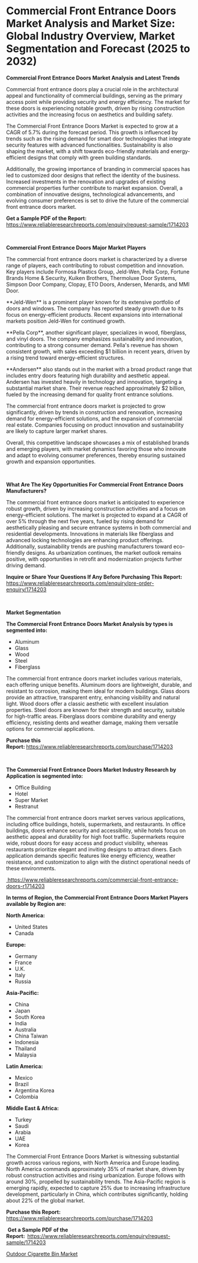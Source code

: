<p><h1>Commercial Front Entrance Doors Market Analysis and Market Size: Global Industry Overview, Market Segmentation and Forecast (2025 to 2032)</h1></p><p><strong>Commercial Front Entrance Doors Market Analysis and Latest Trends</strong></p>
<p><p>Commercial front entrance doors play a crucial role in the architectural appeal and functionality of commercial buildings, serving as the primary access point while providing security and energy efficiency. The market for these doors is experiencing notable growth, driven by rising construction activities and the increasing focus on aesthetics and building safety.</p><p>The Commercial Front Entrance Doors Market is expected to grow at a CAGR of 5.7% during the forecast period. This growth is influenced by trends such as the rising demand for smart door technologies that integrate security features with advanced functionalities. Sustainability is also shaping the market, with a shift towards eco-friendly materials and energy-efficient designs that comply with green building standards.</p><p>Additionally, the growing importance of branding in commercial spaces has led to customized door designs that reflect the identity of the business. Increased investments in the renovation and upgrades of existing commercial properties further contribute to market expansion. Overall, a combination of innovative designs, technological advancements, and evolving consumer preferences is set to drive the future of the commercial front entrance doors market.</p></p>
<p><strong>Get a Sample PDF of the Report:&nbsp;</strong> <a href="https://www.reliableresearchreports.com/enquiry/request-sample/1714203?utm_campaign=3057&utm_medium=2&utm_source=Github&utm_content=ia&utm_term=04042025&utm_id=commercial-front-entrance-doors">https://www.reliableresearchreports.com/enquiry/request-sample/1714203</a></p>
<p>&nbsp;</p>
<p><strong>Commercial Front Entrance Doors Major Market Players</strong></p>
<p><p>The commercial front entrance doors market is characterized by a diverse range of players, each contributing to robust competition and innovation. Key players include Formosa Plastics Group, Jeld-Wen, Pella Corp, Fortune Brands Home & Security, Kuiken Brothers, Thermoluxe Door Systems, Simpson Door Company, Clopay, ETO Doors, Andersen, Menards, and MMI Door.</p><p>**Jeld-Wen** is a prominent player known for its extensive portfolio of doors and windows. The company has reported steady growth due to its focus on energy-efficient products. Recent expansions into international markets position Jeld-Wen for continued growth.</p><p>**Pella Corp**, another significant player, specializes in wood, fiberglass, and vinyl doors. The company emphasizes sustainability and innovation, contributing to a strong consumer demand. Pella's revenue has shown consistent growth, with sales exceeding $1 billion in recent years, driven by a rising trend toward energy-efficient structures.</p><p>**Andersen** also stands out in the market with a broad product range that includes entry doors featuring high durability and aesthetic appeal. Andersen has invested heavily in technology and innovation, targeting a substantial market share. Their revenue reached approximately $2 billion, fueled by the increasing demand for quality front entrance solutions.</p><p>The commercial front entrance doors market is projected to grow significantly, driven by trends in construction and renovation, increasing demand for energy-efficient solutions, and the expansion of commercial real estate. Companies focusing on product innovation and sustainability are likely to capture larger market shares.</p><p>Overall, this competitive landscape showcases a mix of established brands and emerging players, with market dynamics favoring those who innovate and adapt to evolving consumer preferences, thereby ensuring sustained growth and expansion opportunities.</p></p>
<p>&nbsp;</p>
<p><strong>What Are The Key Opportunities For Commercial Front Entrance Doors Manufacturers?</strong></p>
<p><p>The commercial front entrance doors market is anticipated to experience robust growth, driven by increasing construction activities and a focus on energy-efficient solutions. The market is projected to expand at a CAGR of over 5% through the next five years, fueled by rising demand for aesthetically pleasing and secure entrance systems in both commercial and residential developments. Innovations in materials like fiberglass and advanced locking technologies are enhancing product offerings. Additionally, sustainability trends are pushing manufacturers toward eco-friendly designs. As urbanization continues, the market outlook remains positive, with opportunities in retrofit and modernization projects further driving demand.</p></p>
<p><strong>Inquire or Share Your Questions If Any Before Purchasing This Report:</strong> <a href="https://www.reliableresearchreports.com/enquiry/pre-order-enquiry/1714203?utm_campaign=3057&utm_medium=2&utm_source=Github&utm_content=ia&utm_term=04042025&utm_id=commercial-front-entrance-doors">https://www.reliableresearchreports.com/enquiry/pre-order-enquiry/1714203</a></p>
<p>&nbsp;</p>
<p><strong>Market Segmentation</strong></p>
<p><strong>The Commercial Front Entrance Doors Market Analysis by types is segmented into:</strong></p>
<p><ul><li>Aluminum</li><li>Glass</li><li>Wood</li><li>Steel</li><li>Fiberglass</li></ul></p>
<p><p>The commercial front entrance doors market includes various materials, each offering unique benefits. Aluminum doors are lightweight, durable, and resistant to corrosion, making them ideal for modern buildings. Glass doors provide an attractive, transparent entry, enhancing visibility and natural light. Wood doors offer a classic aesthetic with excellent insulation properties. Steel doors are known for their strength and security, suitable for high-traffic areas. Fiberglass doors combine durability and energy efficiency, resisting dents and weather damage, making them versatile options for commercial applications.</p></p>
<p><strong>Purchase this Report:&nbsp;</strong><a href="https://www.reliableresearchreports.com/purchase/1714203?utm_campaign=3057&utm_medium=2&utm_source=Github&utm_content=ia&utm_term=04042025&utm_id=commercial-front-entrance-doors">https://www.reliableresearchreports.com/purchase/1714203</a></p>
<p>&nbsp;</p>
<p><strong>The Commercial Front Entrance Doors Market Industry Research by Application is segmented into:</strong></p>
<p><ul><li>Office Building</li><li>Hotel</li><li>Super Market</li><li>Restranut</li></ul></p>
<p><p>The commercial front entrance doors market serves various applications, including office buildings, hotels, supermarkets, and restaurants. In office buildings, doors enhance security and accessibility, while hotels focus on aesthetic appeal and durability for high foot traffic. Supermarkets require wide, robust doors for easy access and product visibility, whereas restaurants prioritize elegant and inviting designs to attract diners. Each application demands specific features like energy efficiency, weather resistance, and customization to align with the distinct operational needs of these environments.</p></p>
<p><a href="https://www.reliableresearchreports.com/commercial-front-entrance-doors-r1714203?utm_campaign=3057&utm_medium=2&utm_source=Github&utm_content=ia&utm_term=04042025&utm_id=commercial-front-entrance-doors">&nbsp;https://www.reliableresearchreports.com/commercial-front-entrance-doors-r1714203</a></p>
<p><strong>In terms of Region, the Commercial Front Entrance Doors Market Players available by Region are:</strong></p>
<p>
    <p> <strong> North America: </strong>
        <ul>
            <li>United States</li>
            <li>Canada</li>
        </ul>
        </p> 
    <p> <strong> Europe: </strong>
        <ul>
            <li>Germany</li>
            <li>France</li>
            <li>U.K.</li>
            <li>Italy</li>
            <li>Russia</li>
        </ul>
        </p> 
    <p> <strong> Asia-Pacific: </strong>
        <ul>
            <li>China</li>
            <li>Japan</li>
            <li>South Korea</li>
            <li>India</li>
            <li>Australia</li>
            <li>China Taiwan</li>
            <li>Indonesia</li>
            <li>Thailand</li>
            <li>Malaysia</li>
        </ul>
        </p> 
    <p> <strong> Latin America: </strong>
        <ul>
            <li>Mexico</li>
            <li>Brazil</li>
            <li>Argentina Korea</li>
            <li>Colombia</li>
        </ul>
        </p> 
    <p> <strong> Middle East & Africa: </strong>
        <ul>
            <li>Turkey</li>
            <li>Saudi</li>
            <li>Arabia</li>
            <li>UAE</li>
            <li>Korea</li>
        </ul>
    </p>
    </p>
<p><p>The Commercial Front Entrance Doors Market is witnessing substantial growth across various regions, with North America and Europe leading. North America commands approximately 35% of market share, driven by robust construction activities and rising urbanization. Europe follows with around 30%, propelled by sustainability trends. The Asia-Pacific region is emerging rapidly, expected to capture 25% due to increasing infrastructure development, particularly in China, which contributes significantly, holding about 22% of the global market.</p></p>
<p><strong>Purchase this Report: </strong><a href="https://www.reliableresearchreports.com/purchase/1714203?utm_campaign=3057&utm_medium=2&utm_source=Github&utm_content=ia&utm_term=04042025&utm_id=commercial-front-entrance-doors">https://www.reliableresearchreports.com/purchase/1714203</a></p>
<p>&nbsp;<strong>Get a Sample PDF of the Report:&nbsp;&nbsp;</strong><a href="https://www.reliableresearchreports.com/enquiry/request-sample/1714203?utm_campaign=3057&utm_medium=2&utm_source=Github&utm_content=ia&utm_term=04042025&utm_id=commercial-front-entrance-doors">https://www.reliableresearchreports.com/enquiry/request-sample/1714203</a></p>
<p><strong></strong></p>
<p><p><a href="https://github.com/kaddahblejc/Market-Research-Report-List-1/blob/main/outdoor-cigarette-bin-market.md?utm_campaign=3057&utm_medium=2&utm_source=Github&utm_content=ia&utm_term=04042025&utm_id=commercial-front-entrance-doors">Outdoor Cigarette Bin Market</a></p></p>